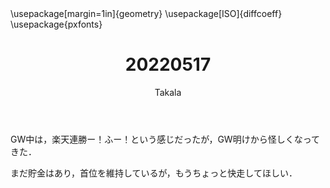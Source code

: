 ﻿---
title: 20220517
yesterday: 20220516
tomorrow: 20220518
days: 872
author: Takala
header-includes:
  - \usepackage[margin=1in]{geometry}
  - \usepackage[ISO]{diffcoeff}
  - \usepackage{pxfonts}
---



GW中は，楽天連勝ー！ふー！という感じだったが，GW明けから怪しくなってきた．


まだ貯金はあり，首位を維持しているが，もうちょっと快走してほしい．

